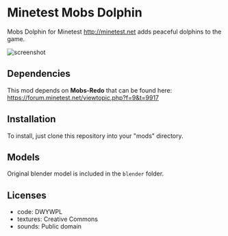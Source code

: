Minetest Mobs Dolphin
========================

Mobs Dolphin for Minetest <http://minetest.net> adds peaceful dolphins to the game.

![screenshot](http://i64.tinypic.com/33ae261.png)

## Dependencies
This mod depends on **Mobs-Redo** that can be found here: <https://forum.minetest.net/viewtopic.php?f=9&t=9917>

## Installation
To install, just clone this repository into your "mods" directory.

## Models
Original blender model is included in the `blender` folder.


## Licenses
- code: DWYWPL
- textures: Creative Commons
- sounds: Public domain
